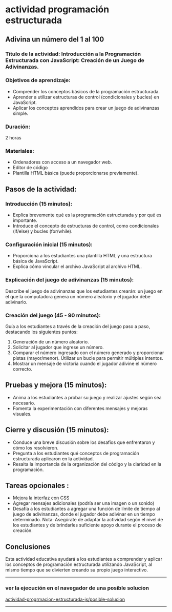 # actividad programación estructurada
## Adivina un número del 1 al 100
### Título de la actividad: Introducción a la Programación Estructurada con JavaScript: Creación de un Juego de Adivinanzas.

### Objetivos de aprendizaje:

- Comprender los conceptos básicos de la programación estructurada.
- Aprender a utilizar estructuras de control (condicionales y bucles) en JavaScript.
- Aplicar los conceptos aprendidos para crear un juego de adivinanzas simple.

### Duración:
2 horas

### Materiales:

- Ordenadores  con acceso a un navegador web.
- Editor de código 
- Plantilla HTML básica (puede proporcionarse previamente).
## Pasos de la actividad:

### Introducción (15 minutos):

- Explica brevemente qué es la programación estructurada y por qué es importante.
- Introduce el concepto de estructuras de control, como condicionales (if/else) y bucles (for/while).

### Configuración inicial (15 minutos):

- Proporciona a los estudiantes una plantilla HTML y una estructura básica de JavaScript.
- Explica cómo vincular el archivo JavaScript al archivo HTML.
### Explicación del juego de adivinanzas (15 minutos):

Describe el juego de adivinanzas que los estudiantes crearán: un juego en el que la computadora genera un número aleatorio y el jugador debe adivinarlo.
### Creación del juego (45 - 90 minutos):

Guía a los estudiantes a través de la creación del juego paso a paso, destacando los siguientes puntos:
1. Generación de un número aleatorio.
2.  Solicitar al jugador que ingrese un número.
3.  Comparar el número ingresado con el número generado y proporcionar pistas (mayor/menor).
Utilizar un bucle para permitir múltiples intentos.
4. Mostrar un mensaje de victoria cuando el jugador adivine el número correcto.
## Pruebas y mejora (15 minutos):

- Anima a los estudiantes a probar su juego y realizar ajustes según sea necesario.
- Fomenta la experimentación con diferentes mensajes y mejoras visuales.
## Cierre y discusión (15 minutos):

- Conduce una breve discusión sobre los desafíos que enfrentaron y cómo los resolvieron.
- Pregunta a los estudiantes qué conceptos de programación estructurada aplicaron en la actividad.
- Resalta la importancia de la organización del código y la claridad en la programación.
## Tareas opcionales :
- Mejora la interfaz con CSS
- Agregar mensajes adicionales (podría ser una imagen o un sonido)
- Desafía a los estudiantes a agregar una función de límite de tiempo al juego de adivinanzas, donde el jugador debe adivinar en un tiempo determinado.
Nota: Asegúrate de adaptar la actividad según el nivel de los estudiantes y de brindarles suficiente apoyo durante el proceso de creación.

## Conclusiones
Esta actividad educativa ayudará a los estudiantes a comprender y aplicar los conceptos de programación estructurada utilizando JavaScript, al mismo tiempo que se divierten creando su propio juego interactivo.

***
###  ver la ejecución en el navegador de una  posible solucion
[actividad-progrmacion-estructurada-js/posible-solucion](https://canodelacuadra.github.io/actividad-progrmacion-estructurada-js/posible-solucion/)
***